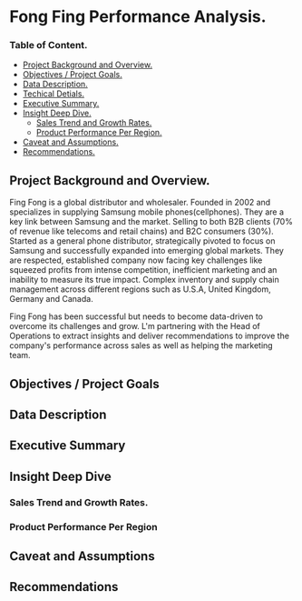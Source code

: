 # Fong Fing Performance Analysis.
### Table of Content.
 - [Project Background and Overview.]( #project-background-and-overview )
 - [Objectives / Project Goals.](#ojectives-/-project-goals)
 - [Data Description.]( #data-description)
 - [Techical Detials.]( #techical-details)
 - [Executive Summary.]( #executive-summary)
 - [Insight Deep Dive.](#insight-deep-dive)
   - [Sales Trend and Growth Rates.](#sales-trend-and-growth-rates)
   - [Product Performance Per Region.](#product-performance-per-region)
- [Caveat and Assumptions.](#caveat-and-assumptions)
- [Recommendations.](#recommendations)

  
## Project Background and Overview.
Fing Fong is  a global distributor and wholesaler. Founded in 2002 and  specializes in supplying Samsung mobile phones(cellphones). They are a key link between Samsung and the market. Selling to both B2B clients (70% of revenue like telecoms and retail chains) and B2C consumers (30%).
Started as a general phone distributor, strategically pivoted to focus on Samsung and successfully expanded into emerging global markets.
 They are respected, established company now facing key challenges like squeezed profits from intense competition, inefficient marketing and an inability to measure its true impact.
Complex inventory and supply chain management across different regions such as U.S.A, United Kingdom, Germany and Canada.

   Fing Fong has been successful but needs to become data-driven to overcome its challenges and grow. L'm partnering with the Head of Operations to extract insights and deliver recommendations to improve the company's performance across sales as well as helping the marketing team.

   ## Objectives / Project Goals
   ## Data Description
   ## Executive Summary
   ## Insight Deep Dive
   ### Sales Trend and Growth Rates.
   ### Product Performance Per Region
   ## Caveat and Assumptions
   ## Recommendations
   
                          
